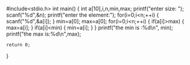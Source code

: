 #include<stdio.h>
int main()
{
    int a[10],i,n,min,max;
    printf("enter size: ");
    scanf("%d",&n);
    printf("enter the element:");
    for(i=0;i<n;++i)
    {
        scanf("%d",&a[i]);
    }
    min=a[0];
    max=a[0];
    for(i=0;i<n;++i)
    {
    if(a[i]>max)
    {
        max=a[i];
    }
    if(a[i]<min)
    {
        min=a[i];
    }
    }
    printf("the min is :%d\n", min);
    printf("the max is:%d\n",max);
     

    return 0;
}
